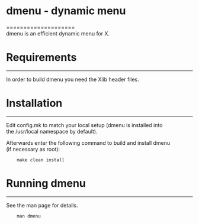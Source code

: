 # dmenu - dynamic menu
====================<br/>
dmenu is an efficient dynamic menu for X.


# Requirements
------------
In order to build dmenu you need the Xlib header files.


# Installation
------------
Edit config.mk to match your local setup (dmenu is installed into <br/>
the /usr/local namespace by default).

Afterwards enter the following command to build and install dmenu<br/>
(if necessary as root):
```
    make clean install
```

# Running dmenu
-------------
See the man page for details.
```
    man dmenu
```
